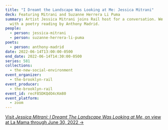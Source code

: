 ```yaml
---
title: "I Dreamt the Landscape Was Looking at Me: Jessica Mitrani"
deck: Featuring Mitrani and Suzanne Herrera Li Puma
summary: Artist Jessica Mitrani joins Rail host for a conversation. We conclude
  with a poetry reading by Anthony Madrid.
people:
  - person: jessica-mitrani
  - person: suzanne-herrera-li-puma
poets:
  - person: anthony-madrid
date: 2022-06-14T13:00:00-0500
end_date: 2022-06-14T14:30:00-0500
series: 581
collections:
  - the-new-social-environment
event_organizer:
  - the-brooklyn-rail
event_producer:
  - the-brooklyn-rail
event_id: recF85DKQdO4cKm80
event_platform:
  - zoom
---
```

[Visit *Jessica Mitrani: I Dreamt The Landscape Was Looking at Me,* on view at La Mama through June 30, 2022 →](https://www.lamama.org/shows/i-dreamt-the-landscape-was-looking-at-me-2022)

[](https://www.lamama.org/shows/i-dreamt-the-landscape-was-looking-at-me-2022)[](https://www.lamama.org/shows/i-dreamt-the-landscape-was-looking-at-me-2022)